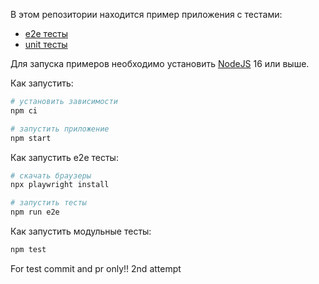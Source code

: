 В этом репозитории находится пример приложения с тестами:

- [e2e тесты](e2e/example.spec.ts)
- [unit тесты](src/example.test.tsx)

Для запуска примеров необходимо установить [NodeJS](https://nodejs.org/en/download/) 16 или выше.

Как запустить:

```sh
# установить зависимости
npm ci

# запустить приложение
npm start
```

Как запустить e2e тесты:

```sh
# скачать браузеры
npx playwright install

# запустить тесты
npm run e2e
```

Как запустить модульные тесты:

```sh
npm test
```

For test commit and pr only!!
2nd attempt
